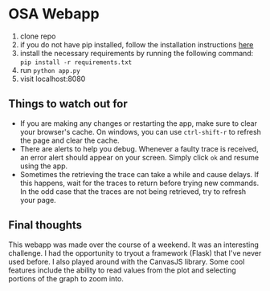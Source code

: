 # OSA Webapp

1. clone repo
2. if you do not have pip installed, follow the installation instructions [here](https://pip.pypa.io/en/stable/installing/)
3. install the necessary requirements by running the following command: ```pip install -r requirements.txt```
4. run ```python app.py```
5. visit localhost:8080

## Things to watch out for

- If you are making any changes or restarting the app, make sure to clear your browser's cache. On windows, you can use ```ctrl-shift-r``` to refresh the page and clear the cache.
- There are alerts to help you debug. Whenever a faulty trace is received, an error alert should appear on your screen. Simply click ```ok``` and resume using the app.
- Sometimes the retrieving the trace can take a while and cause delays. If this happens, wait for the traces to return before trying new commands. In the odd case that the traces are not being retrieved, try to refresh your page.

## Final thoughts

This webapp was made over the course of a weekend. It was an interesting challenge. I had the opportunity to tryout a framework (Flask) that I've never used before. I also played around with the CanvasJS library. Some cool features include the ability to read values from the plot and selecting portions of the graph to zoom into.